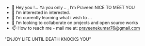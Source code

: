 - 👋 Hey you !... Ya you only .. , I’m Praveen NICE TO MEET YOU 
- 👀 I’m interested in interested.
- 🌱 I’m currently learning what i wish to ...
- 💞️ I’m looking to collaborate on projects and open source works
- 📫 How to reach me - mail me at: praveenekumar76@gmail.com

"ENJOY LIFE UNTIL DEATH KNOCKS YOU"

<!---
epk07062001/epk07062001 is a ✨ special ✨ repository because its `README.md` (this file) appears on your GitHub profile.
You can click the Preview link to take a look at your changes.
--->
